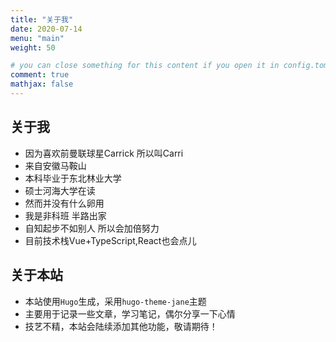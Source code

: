 ```yaml
---
title: "关于我"
date: 2020-07-14
menu: "main"
weight: 50

# you can close something for this content if you open it in config.toml.
comment: true
mathjax: false
---
```


## 关于我
* 因为喜欢前曼联球星Carrick 所以叫Carri
* 来自安徽马鞍山
* 本科毕业于东北林业大学
* 硕士河海大学在读
* 然而并没有什么卵用
* 我是非科班 半路出家
* 自知起步不如别人 所以会加倍努力
* 目前技术栈Vue+TypeScript,React也会点儿

## 关于本站
* 本站使用`Hugo`生成，采用`hugo-theme-jane`主题
* 主要用于记录一些文章，学习笔记，偶尔分享一下心情
* 技艺不精，本站会陆续添加其他功能，敬请期待！



